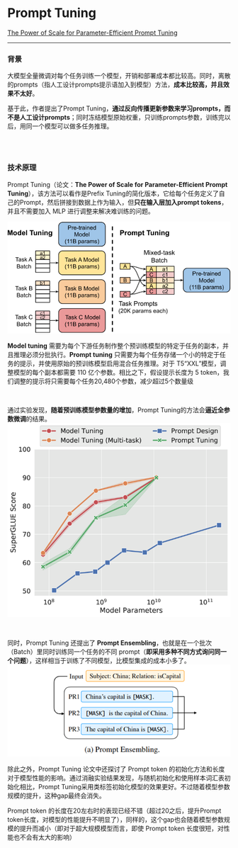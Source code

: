 # Prompt Tuning

[The Power of Scale for Parameter-Efficient Prompt Tuning](https://arxiv.org/abs/2104.08691)

---


### 背景

大模型全量微调对每个任务训练一个模型，开销和部署成本都比较高。同时，离散的prompts（指人工设计prompts提示语加入到模型）方法，**成本比较高，并且效果不太好**。

基于此，作者提出了Prompt Tuning，**通过反向传播更新参数来学习prompts，而不是人工设计prompts**；同时冻结模型原始权重，只训练prompts参数，训练完以后，用同一个模型可以做多任务推理。


<br>
<br>



### 技术原理

Prompt Tuning（论文：**The Power of Scale for Parameter-Efficient Prompt Tuning**），该方法可以看作是Prefix Tuning的简化版本，它给每个任务定义了自己的Prompt，然后拼接到数据上作为输入，但**只在输入层加入prompt tokens**，并且不需要加入 MLP 进行调整来解决难训练的问题。

![alt text](image.png)

**Model tuning** 需要为每个下游任务制作整个预训练模型的特定于任务的副本，并且推理必须分批执行。**Prompt tuning** 只需要为每个任务存储一个小的特定于任务的提示，并使用原始的预训练模型启用混合任务推理。对于 T5“XXL”模型，调整模型的每个副本都需要 110 亿个参数。相比之下，假设提示长度为 5 token，我们调整的提示将只需要每个任务20,480个参数，减少超过5个数量级

<br>

通过实验发现，**随着预训练模型参数量的增加**，Prompt Tuning的方法会**逼近全参数微调**的结果。
![alt text](image-1.png)


<br>

同时，Prompt Tuning 还提出了 **Prompt Ensembling**，也就是在一个批次（Batch）里同时训练同一个任务的不同 prompt（**即采用多种不同方式询问同一个问题**），这样相当于训练了不同模型，比模型集成的成本小多了。
![alt text](image-2.png)


除此之外，Prompt Tuning 论文中还探讨了 Prompt token 的初始化方法和长度对于模型性能的影响。通过消融实验结果发现，与随机初始化和使用样本词汇表初始化相比，Prompt Tuning采用类标签初始化模型的效果更好。不过随着模型参数规模的提升，这种gap最终会消失。

Prompt token 的长度在20左右时的表现已经不错（超过20之后，提升Prompt token长度，对模型的性能提升不明显了），同样的，这个gap也会随着模型参数规模的提升而减小（即对于超大规模模型而言，即使 Prompt token 长度很短，对性能也不会有太大的影响）